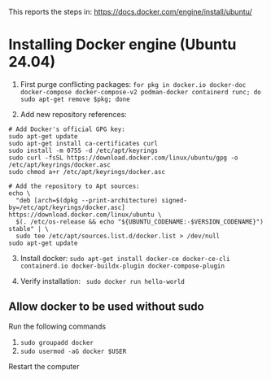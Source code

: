 This reports the steps in: https://docs.docker.com/engine/install/ubuntu/

# Installing Docker engine (Ubuntu 24.04)
1) First purge conflicting packages:
`for pkg in docker.io docker-doc docker-compose docker-compose-v2 podman-docker containerd runc; do sudo apt-get remove $pkg; done`

2) Add new repository references:
```
# Add Docker's official GPG key:
sudo apt-get update
sudo apt-get install ca-certificates curl
sudo install -m 0755 -d /etc/apt/keyrings
sudo curl -fsSL https://download.docker.com/linux/ubuntu/gpg -o /etc/apt/keyrings/docker.asc
sudo chmod a+r /etc/apt/keyrings/docker.asc

# Add the repository to Apt sources:
echo \
  "deb [arch=$(dpkg --print-architecture) signed-by=/etc/apt/keyrings/docker.asc] https://download.docker.com/linux/ubuntu \
  $(. /etc/os-release && echo "${UBUNTU_CODENAME:-$VERSION_CODENAME}") stable" | \
  sudo tee /etc/apt/sources.list.d/docker.list > /dev/null
sudo apt-get update
```

3) Install docker:
   `sudo apt-get install docker-ce docker-ce-cli containerd.io docker-buildx-plugin docker-compose-plugin`

4) Verify installation:
` sudo docker run hello-world`

## Allow docker to be used without sudo
Run the following commands
1)  `sudo groupadd docker`
2)  `sudo usermod -aG docker $USER`

Restart the computer



